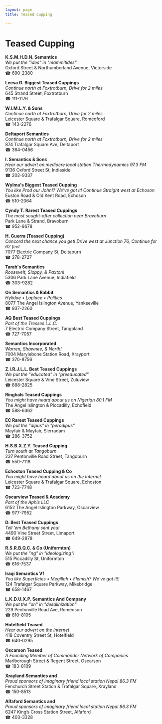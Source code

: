 ```yaml
---
layout: page 
title: Teased Cupping

---
```



# Teased Cupping


 **K.S.M.H.D.N. Semantics**  
_We put the "ides" in "mammitides"_  
Oxford Street & Northumberland Avenue, Victorside  
☎ 690-2380

**Leesa G. Biggest Teased Cuppings**  
_Continue north at Foxtrotburn, Drive for 2 miles_  
645 Strand Street, Foxtrotburn  
☎ 111-1176

**W.I.M.L.Y. & Sons**  
_Continue north at Foxtrotburn, Drive for 2 miles_  
Leicester Square & Trafalgar Square, Romeoford  
☎ 143-2276

**Deltaport Semantics**  
_Continue north at Foxtrotburn, Drive for 2 miles_  
874 Trafalgar Square Ave, Deltaport  
☎ 364-0456

**I. Semantics & Sons**  
_Hear our advert on mediocre local station Thermodynamics 97.3 FM_  
9136 Oxford Street St, Indiaside  
☎ 202-9337

**Wylma's Biggest Teased Cupping**  
_You like Prod our John!? We've got it! 
Continue Straight west at Echoson_  
Euston Road & Old Kent Road, Echoson  
☎ 510-2064

**Cyndy T. Rarest Teased Cuppings**  
_The most sought-after collection near Bravoburn_  
Park Lane & Strand, Bravoburn  
☎ 952-9678

**H. Guerra (Teased Cupping)**  
_Concord the next chance you get! 
Drive west at Junction 76, Continue for 62 feet_  
7077 Electric Company St, Deltaburn  
☎ 278-2727

**Tarah's Semantics**  
_Roosevelt, Sloppy, & Paxton!_  
5306 Park Lane Avenue, Indiafield  
☎ 303-9282

**On Semantics & Rabbit**  
_Hylidae • Laplace • Politics_  
8077 The Angel Islington Avenue, Yankeeville  
☎ 937-2260

**AQ Best Teased Cuppings**  
_Part of the Tresses L.L.C._  
7 Electric Company Street, Tangoland  
☎ 727-7057

**Semantics Incorporated**  
_Warren, Shawnee, & North!_  
7004 Marylebone Station Road, Xrayport  
☎ 370-8756

**Z.I.R.J.L.L. Best Teased Cuppings**  
_We put the "educated" in "preeducated"_  
Leicester Square & Vine Street, Zuluview  
☎ 888-2825

**Ringhals Teased Cuppings**  
_You might have heard about us on Nigerian 80.1 FM_  
The Angel Islington & Piccadilly, Echofield  
☎ 588-6362

**EC Rarest Teased Cuppings**  
_We put the "dipus" in "perodipus"_  
Mayfair & Mayfair, Sierradam  
☎ 286-3752

**H.S.B.X.Z.Y. Teased Cupping**  
_Turn south at Tangoburn_  
237 Pentonville Road Street, Tangoburn  
☎ 550-7118

**Echoston Teased Cupping & Co**  
_You might have heard about us on the Internet_  
Leicester Square & Trafalgar Square, Echoston  
☎ 723-7748

**Oscarview Teased & Academy**  
_Part of the Aphis LLC_  
6152 The Angel Islington Parkway, Oscarview  
☎ 977-7952

**D. Best Teased Cuppings**  
_Tell 'em Bethany sent you!_  
4490 Vine Street Street, Limaport  
☎ 649-2878

**R.S.R.B.Q.C. & Co (Uniformton)**  
_We put the "ng" in "ideologizing"!_  
515 Piccadilly St, Uniformton  
☎ 616-7537

**Iraqi Semantics Vf**  
_You like Superficies • Megillah • Flemish? We've got it!!_  
124 Trafalgar Square Parkway, Mikebridge  
☎ 658-1467

**L.K.D.U.X.P. Semantics And Company**  
_We put the "on" in "desalinization"_  
229 Pentonville Road Ave, Romeoson  
☎ 810-8105

**Hotelfield Teased**  
_Hear our advert on the Internet_  
418 Coventry Street St, Hotelfield  
☎ 640-0295

**Oscarson Teased**  
_A Founding Member of Commander Network of Companies_  
Marlborough Street & Regent Street, Oscarson  
☎ 183-8109

**Xrayland Semantics and**  
_Proud sponsors of imaginary friend local station Nepal 86.3 FM_  
Fenchurch Street Station & Trafalgar Square, Xrayland  
☎ 150-8513

**Alfaford Semantics and**  
_Proud sponsors of imaginary friend local station Nepal 86.3 FM_  
6247 King’s Cross Station Street, Alfaford  
☎ 403-3328

